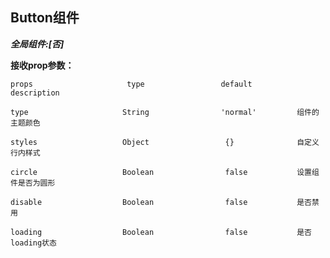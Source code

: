 ## Button组件

***全局组件:[否]***

**接收prop参数：**

    props                     type                 default          description

    type                     String                'normal'         组件的主题颜色

    styles                   Object                 {}              自定义行内样式

    circle                   Boolean                false           设置组件是否为圆形

    disable                  Boolean                false           是否禁用

    loading                  Boolean                false           是否loading状态





